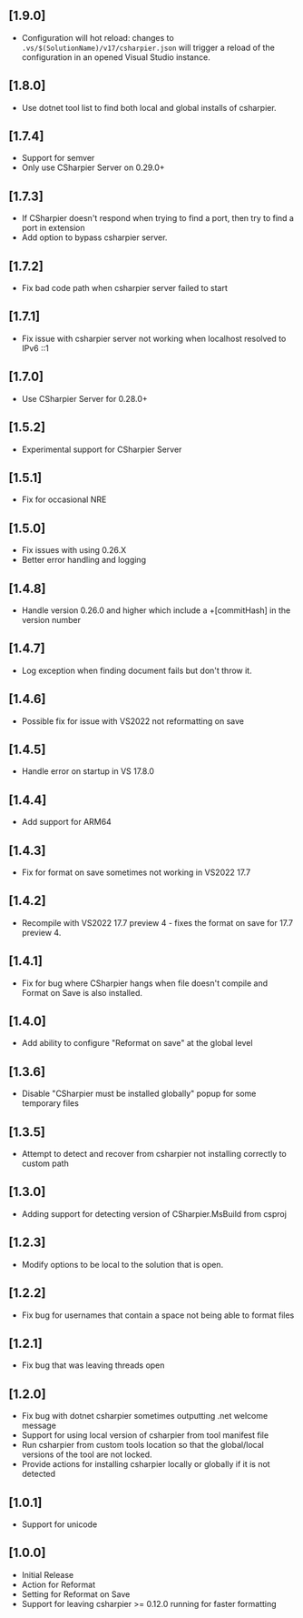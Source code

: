 ﻿## [1.9.0]
- Configuration will hot reload: changes to `.vs/$(SolutionName)/v17/csharpier.json` will trigger a reload of the configuration in an opened Visual Studio instance.

## [1.8.0]
- Use dotnet tool list to find both local and global installs of csharpier.

## [1.7.4]
- Support for semver
- Only use CSharpier Server on 0.29.0+

## [1.7.3]
- If CSharpier doesn't respond when trying to find a port, then try to find a port in extension
- Add option to bypass csharpier server.

## [1.7.2]
- Fix bad code path when csharpier server failed to start

## [1.7.1]
- Fix issue with csharpier server not working when localhost resolved to IPv6 ::1

## [1.7.0]
- Use CSharpier Server for 0.28.0+

## [1.5.2]
- Experimental support for CSharpier Server

## [1.5.1]
- Fix for occasional NRE

## [1.5.0]
- Fix issues with using 0.26.X
- Better error handling and logging

## [1.4.8]
- Handle version 0.26.0 and higher which include a +[commitHash] in the version number

## [1.4.7]
- Log exception when finding document fails but don't throw it.

## [1.4.6]
- Possible fix for issue with VS2022 not reformatting on save

## [1.4.5]
- Handle error on startup in VS 17.8.0

## [1.4.4]
- Add support for ARM64

## [1.4.3]
- Fix for format on save sometimes not working in VS2022 17.7

## [1.4.2]
- Recompile with VS2022 17.7 preview 4 - fixes the format on save for 17.7 preview 4.

## [1.4.1]
- Fix for bug where CSharpier hangs when file doesn't compile and Format on Save is also installed.

## [1.4.0]
- Add ability to configure "Reformat on save" at the global level

## [1.3.6]
- Disable "CSharpier must be installed globally" popup for some temporary files

## [1.3.5]
- Attempt to detect and recover from csharpier not installing correctly to custom path

## [1.3.0]
- Adding support for detecting version of CSharpier.MsBuild from csproj

## [1.2.3]
- Modify options to be local to the solution that is open.

## [1.2.2]
- Fix bug for usernames that contain a space not being able to format files

## [1.2.1]
- Fix bug that was leaving threads open

## [1.2.0]
- Fix bug with dotnet csharpier sometimes outputting .net welcome message
- Support for using local version of csharpier from tool manifest file
- Run csharpier from custom tools location so that the global/local versions of the tool are not locked.
- Provide actions for installing csharpier locally or globally if it is not detected

## [1.0.1]
- Support for unicode

## [1.0.0]
- Initial Release
- Action for Reformat
- Setting for Reformat on Save
- Support for leaving csharpier >= 0.12.0 running for faster formatting